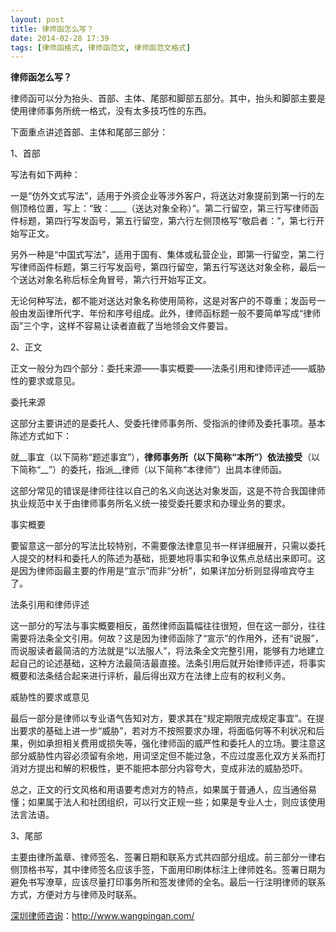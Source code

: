 ```yaml
---
layout: post
title: 律师函怎么写？
date: 2014-02-28 17:39
tags: [律师函格式, 律师函范文, 律师函范文格式]
---
```

<strong>律师函怎么写？</strong>

律师函可以分为抬头、首部、主体、尾部和脚部五部分。其中，抬头和脚部主要是使用律师事务所统一格式，没有太多技巧性的东西。

下面重点讲述首部、主体和尾部三部分：

1、首部

写法有如下两种：

一是“仿外文式写法”，适用于外资企业等涉外客户，将送达对象提前到第一行的左侧顶格位置，写上：“致：____（送达对象全称）”。第二行留空，第三行写律师函件标题，第四行写发函号，第五行留空，第六行左侧顶格写“敬启者：”，第七行开始写正文。

另外一种是“中国式写法”，适用于国有、集体或私营企业，即第一行留空，第二行写律师函件标题，第三行写发函号，第四行留空，第五行写送达对象全称，最后一个送达对象名称后标全角冒号，第六行开始写正文。

无论何种写法，都不能对送达对象名称使用简称，这是对客户的不尊重；发函号一般由发函律所代字、年份和序号组成。此外，律师函标题一般不要简单写成“律师函”三个字，这样不容易让读者直截了当地领会文件要旨。

2、正文    

正文一般分为四个部分：委托来源——事实概要——法条引用和律师评述——威胁性的要求或意见。

委托来源

这部分主要讲述的是委托人、受委托律师事务所、受指派的律师及委托事项。基本陈述方式如下：

就__事宜（以下简称“题述事宜”），__律师事务所（以下简称“本所”）依法接受__（以下简称“__”）的委托，指派__律师（以下简称“本律师”）出具本律师函。

这部分常见的错误是律师往往以自己的名义向送达对象发函，这是不符合我国律师执业规范中关于由律师事务所名义统一接受委托要求和办理业务的要求。 

事实概要

要留意这一部分的写法比较特别，不需要像法律意见书一样详细展开，只需以委托人提交的材料和委托人的陈述为基础，扼要地将事实和争议焦点总结出来即可。这是因为律师函最主要的作用是“宣示”而非“分析”，如果详加分析则显得喧宾夺主了。

法条引用和律师评述

这一部分的写法与事实概要相反，虽然律师函篇幅往往很短，但在这一部分，往往需要将法条全文引用。何故？这是因为律师函除了“宣示”的作用外，还有“说服”，而说服读者最简洁的方法就是“以法服人”，将法条全文完整引用，能够有力地建立起自己的论述基础，这种方法最简洁最直接。法条引用后就开始律师评述，将事实概要和法条结合起来进行评析，最后得出双方在法律上应有的权利义务。

威胁性的要求或意见

最后一部分是律师以专业语气告知对方，要求其在“规定期限完成规定事宜”。在提出要求的基础上进一步“威胁”，若对方不按照要求办理，将面临何等不利状况和后果，例如承担相关费用或损失等，强化律师函的威严性和委托人的立场。要注意这部分威胁性内容必须留有余地，用词坚定但不能过急，不应过度恶化双方关系而打消对方提出和解的积极性，更不能把本部分内容夸大，变成非法的威胁恐吓。 

总之，正文的行文风格和用语要考虑对方的特点，如果属于普通人，应当通俗易懂；如果属于法人和社团组织，可以行文正规一些；如果是专业人士，则应该使用法言法语。 

3、尾部
    
主要由律所盖章、律师签名、签署日期和联系方式共四部分组成。前三部分一律右侧顶格书写，其中律师签名应该手签，下面用印刷体标注上律师姓名。签署日期为避免书写潦草，应该尽量打印事务所和签发律师的全名。最后一行注明律师的联系方式，方便对方与律师及时联系。

<a href="http://www.wangpingan.com/">深圳律师咨询</a>：<a href="http://www.wangpingan.com/">http://www.wangpingan.com/</a>

